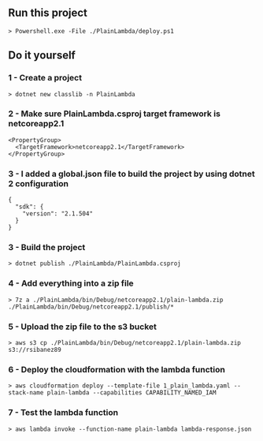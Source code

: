 ## Run this project
```
> Powershell.exe -File ./PlainLambda/deploy.ps1
```

## Do it yourself
### 1 - Create a project
```
> dotnet new classlib -n PlainLambda
```

### 2 - Make sure PlainLambda.csproj target framework is netcoreapp2.1
```
<PropertyGroup>
  <TargetFramework>netcoreapp2.1</TargetFramework>
</PropertyGroup>
```

### 3 - I added a global.json file to build the project by using dotnet 2 configuration
```
{
  "sdk": {
    "version": "2.1.504"
  }
}
```


### 3 - Build the project
```
> dotnet publish ./PlainLambda/PlainLambda.csproj
```

### 4 - Add everything into a zip file
```
> 7z a ./PlainLambda/bin/Debug/netcoreapp2.1/plain-lambda.zip ./PlainLambda/bin/Debug/netcoreapp2.1/publish/*
```

### 5 - Upload the zip file to the s3 bucket
```
> aws s3 cp ./PlainLambda/bin/Debug/netcoreapp2.1/plain-lambda.zip s3://rsibanez89
```

### 6 - Deploy the cloudformation with the lambda function
```
> aws cloudformation deploy --template-file 1_plain_lambda.yaml --stack-name plain-lambda --capabilities CAPABILITY_NAMED_IAM
```

### 7 - Test the lambda function
```
> aws lambda invoke --function-name plain-lambda lambda-response.json
```